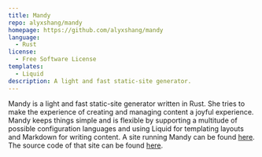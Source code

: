 ```yaml
---
title: Mandy
repo: alyxshang/mandy
homepage: https://github.com/alyxshang/mandy
language:
  - Rust
license:
  - Free Software License
templates:
  - Liquid
description: A light and fast static-site generator.
---
```


Mandy is a light and fast static-site generator written in Rust. She tries
to make the experience of creating and managing content a joyful experience.
Mandy keeps things simple and is flexible by supporting a multitude of possible 
configuration languages and using Liquid for templating layouts
and Markdown for writing content. A site running Mandy can be found [here](https://alyxshang.boo).
The source code of that site can be found [here](https://github.com/alyxshang/mandy). 
